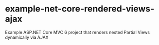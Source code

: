 # example-net-core-rendered-views-ajax
Example ASP.NET Core MVC 6 project that renders nested Partial Views dynamically via AJAX
